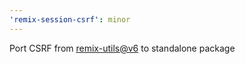 ```yaml
---
'remix-session-csrf': minor
---
```


Port CSRF from [remix-utils@v6](https://github.com/sergiodxa/remix-utils/tree/6d3012ffdc8ed62f7c85cd24721efe3792580357) to standalone package
